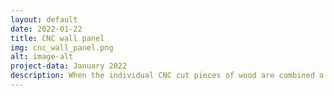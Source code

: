 ```yaml
---
layout: default
date: 2022-01-22
title: CNC wall panel
img: cnc_wall_panel.png
alt: image-alt
project-data: January 2022
description: When the individual CNC cut pieces of wood are combined a graceful wave pattern emerges.
---
```

